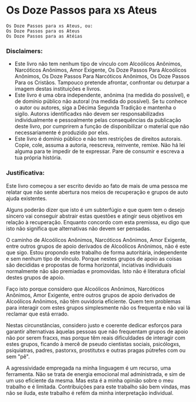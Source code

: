 Os Doze Passos para xs Ateus
============================

```
Os Doze Passos para xs Ateus, ou:
Os Doze Passos para os Ateus
Os Doze Passos para as Atéias
```

### Disclaimers:

* Este livro não tem nenhum tipo de vínculo com Alcoólicos Anônimos, Narcóticos Anônimos, Amor Exigente, Os Doze Passos Para Alcoólicos Anônimos, Os Doze Passos Para Narcóticos Anônimos, Os Doze Passos Para os Cristãos. Tampouco pretende afrontar, confrontar ou deturpar a imagem destas instituições e livros.
* Este livro é uma obra independente, anônima (na medida do possível), e de domínio público não autoral (na medida do possível). Se tu conhece o autor ou autores, siga a Décima Segunda Tradição e mantenha o sigilo. Autorxs identificadxs não devem ser responsabilizadxs individualmente e pessoalmente pelas consequências da publicação deste livro, por cumprirem a função de disponibilizar o material que não necessariamente é produzido por elxs.
* Este livro é domínio público e não tem restrições de direitos autorais. Copie, cole, assuma a autoria, reescreva, reinvente, remixe. Não há lei alguma para te impedir de te expressar. Pare de consumir e escreva a tua própria história.

### Justificativa:

Este livro começou a ser escrito devido ao fato de mais de uma pessoa me relatar que não sente abertura nos meios de recuperação e grupos de auto ajuda existentes.

Alguns poderão dizer que isto é um subterfúgio e que quem tem o desejo sincero vai conseguir abstrair estas questões e atingir seus objetivos em relação à recuperação. Enquanto concordo com esta premissa, eu digo que isto não significa que alternativas não devem ser pensadas.

O caminho de Alcoólicos Anônimos, Narcóticos Anônimos, Amor Exigente, entre outros grupos de apoio derivados de Alcoólicos Anônimos, não é este que sigo. Estou propondo este trabalho de forma autoritária, independente e sem nenhum tipo de vínculo. Porque nestes grupos de apoio as coisas são decididas e propostas de forma horizontal, inciativas individuais normalmente não são premiadas e promovidas. Isto não é literatura oficial destes grupos de apoio.

Faço isto porque considero que Alcoólicos Anônimos, Narcóticos Anônimos, Amor Exigente, entre outros grupos de apoio derivados de Alcoólicos Anônimos, não têm ouvidoria eficiente. Quem tem problemas para interagir com estes grupos simplesmente não os frequenta e não vai lá reclamar que está errado.

Nestas circunstâncias, considero justo e coerente dedicar esforços para garantir alternativas àquelas pessoas que não frequentam grupos de apoio não por serem fracxs, mas porque têm reais dificuldades de interagir com estes grupos, ficando à mercê de pseudo cientistas sociais, psicólogxs, psiquiatras, padres, pastorxs, prostitutxs e outras pragas pútrefes com ou sem "pê".

A agressividade empregada na minha linguagem é um recurso, uma ferramenta. Não se trata de energia emocional mal administrada, e sim de um uso eficiente da mesma. Mas esta é a minha opinião sobre o meu trabalho e é limitada. Contribuições para este trabalho são bem vindas, mas não se iluda, este trabalho é refém da minha interpretação individual.
